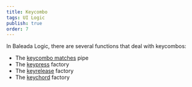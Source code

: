```yaml
---
title: Keycombo
tags: UI Logic
publish: true
order: 7
---
```


In Baleada Logic, there are several functions that deal with keycombos:
- The [keycombo matches](/docs/logic/pipes/keycombo-match) pipe
- The [keypress](/docs/logic/factories/keypress) factory
- The [keyrelease](/docs/logic/factories/keyrelease) factory
- The [keychord](/docs/logic/factories/keychord) factory
